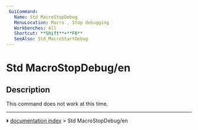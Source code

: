 ```yaml
---
 GuiCommand:
   Name: Std MacroStopDebug
   MenuLocation: Macro , Stop debugging
   Workbenches: All
   Shortcut: **Shift**+**F6**
   SeeAlso: Std_MacroStartDebug
---
```


# Std MacroStopDebug/en

## Description

This command does not work at this time.



---
⏵ [documentation index](../README.md) > Std MacroStopDebug/en
